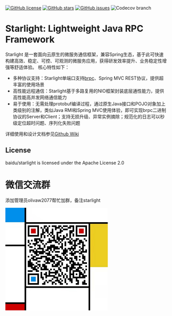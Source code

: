 [![GitHub license](https://img.shields.io/github/license/baidu/starlight?style=social)](https://github.com/baidu/starlight/blob/main/LICENSE)
[![GitHub stars](https://img.shields.io/github/stars/baidu/starlight?style=social)](https://github.com/baidu/starlight/stargazers)
[![GitHub issues](https://img.shields.io/github/issues/baidu/starlight?style=social)](https://github.com/baidu/starlight/issues)
![Codecov branch](https://img.shields.io/codecov/c/gh/baidu/starlight/main?style=social)
# Starlight: Lightweight Java RPC Framework
Starlight 是一套面向云原生的微服务通信框架，兼容Spring生态，基于此可快速构建高效、稳定、可控、可观测的微服务应用，获得研发效率提升、业务稳定性增强等舒适体验。
核心特性如下：
* 多种协议支持：Starlight单端口支持[brpc](https://github.com/apache/incubator-brpc)、Spring MVC REST协议，提供超丰富的使用场景
* 高性能远程通信：Starlight基于多路复用的NIO框架封装底层通性能力，提供高性能高并发网络通信能力
* 易于使用：无需处理protobuf编译过程，通过原生Java接口和POJO对象加上类级别的注解，类似Java RMI和Spring MVC使用体验，即可实现brpc二进制协议的Server和Client；支持无损升级、异常实例摘除；规范化的日志可以秒级定位超时问题、序列化失败问题

详细使用和设计文档参见[Github Wiki](https://github.com/baidu/starlight/wiki)

## License
baidu/starlight is licensed under the Apache License 2.0

# 微信交流群
添加管理员olivaw2077帮忙加群，备注starlight

<img src="./resources/qrcode.jpeg" width="320" />
